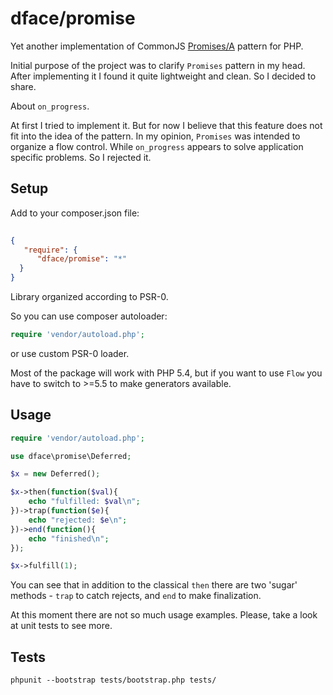 # dface/promise

Yet another implementation of CommonJS [Promises/A](http://wiki.commonjs.org/wiki/Promises/A) pattern for PHP.

Initial purpose of the project was to clarify `Promises` pattern in my head.
After implementing it I found it quite lightweight and clean. So I decided to share.

About `on_progress`.

At first I tried to implement it.
But for now I believe that this feature does not fit into the idea of the pattern.
In my opinion, `Promises` was intended to organize a flow control.
While `on_progress` appears to solve application specific problems. 
So I rejected it.


## Setup

Add to your composer.json file:

``` json
 
{
   "require": {
      "dface/promise": "*"
  }
}
```

Library organized according to PSR-0. 

So you can use composer autoloader:
``` php
require 'vendor/autoload.php';
```
or use custom PSR-0 loader.

Most of the package will work with PHP 5.4,
but if you want to use `Flow` you have to switch to >=5.5 to make generators available.


## Usage

``` php
require 'vendor/autoload.php';

use dface\promise\Deferred;

$x = new Deferred();

$x->then(function($val){
    echo "fulfilled: $val\n";
})->trap(function($e){
    echo "rejected: $e\n";
})->end(function(){
    echo "finished\n";
});

$x->fulfill(1);

```

You can see that in addition to the classical `then` there are two 'sugar' methods - `trap` to catch rejects,
and `end` to make finalization.

At this moment there are not so much usage examples. Please, take a look at unit tests to see more.


## Tests

```
phpunit --bootstrap tests/bootstrap.php tests/
```
